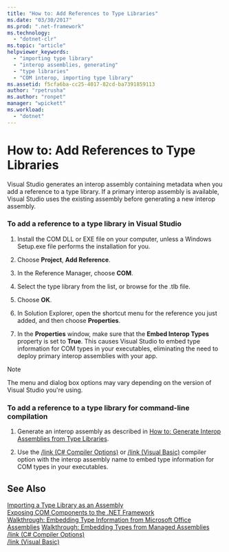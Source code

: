```yaml
---
title: "How to: Add References to Type Libraries"
ms.date: "03/30/2017"
ms.prod: ".net-framework"
ms.technology: 
  - "dotnet-clr"
ms.topic: "article"
helpviewer_keywords: 
  - "importing type library"
  - "interop assemblies, generating"
  - "type libraries"
  - "COM interop, importing type library"
ms.assetid: f5cfa6ba-cc25-4017-82cd-ba7391859113
author: "rpetrusha"
ms.author: "ronpet"
manager: "wpickett"
ms.workload: 
  - "dotnet"
---
```

# How to: Add References to Type Libraries
Visual Studio generates an interop assembly containing metadata when you add a reference to a type library. If a primary interop assembly is available, Visual Studio uses the existing assembly before generating a new interop assembly.  
  
### To add a reference to a type library in Visual Studio  
  
1.  Install the COM DLL or EXE file on your computer, unless a Windows Setup.exe file performs the installation for you.  
  
2.  Choose **Project**, **Add Reference**.  
  
3.  In the Reference Manager, choose **COM**.  
  
4.  Select the type library from the list, or browse for the .tlb file.  
  
5.  Choose **OK**.  
  
6.  In Solution Explorer, open the shortcut menu for the reference you just added, and then choose **Properties**.  
  
7.  In the **Properties** window, make sure that the **Embed Interop Types** property is set to **True**. This causes Visual Studio to embed type information for COM types in your executables, eliminating the need to deploy primary interop assemblies with your app.  
  
> [!NOTE]
>  The menu and dialog box options may vary depending on the version of Visual Studio you're using.  
  
### To add a reference to a type library for command-line compilation  
  
1.  Generate an interop assembly as described in [How to: Generate Interop Assemblies from Type Libraries](how-to-generate-interop-assemblies-from-type-libraries.md).  
  
2.  Use the [/link (C# Compiler Options)](../../csharp/language-reference/compiler-options/link-compiler-option.md) or [/link (Visual Basic)](../../visual-basic/reference/command-line-compiler/link.md) compiler option with the interop assembly name to embed type information for COM types in your executables.  
  
## See Also  
 [Importing a Type Library as an Assembly](importing-a-type-library-as-an-assembly.md)  
 [Exposing COM Components to the .NET Framework](exposing-com-components.md)  
 [Walkthrough: Embedding Type Information from Microsoft Office Assemblies](https://msdn.microsoft.com/library/85b55e05-bc5e-4665-b6ae-e1ada9299fd3(v=vs.100))  
 [Walkthrough: Embedding Types from Managed Assemblies](https://msdn.microsoft.com/library/b28ec92c-1867-4847-95c0-61adfe095e21)  
 [/link (C# Compiler Options)](../../csharp/language-reference/compiler-options/link-compiler-option.md)  
 [/link (Visual Basic)](../../visual-basic/reference/command-line-compiler/link.md)
